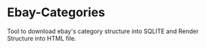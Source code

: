 # Ebay-Categories
Tool to download ebay's category structure into SQLITE and Render Structure into HTML file.
